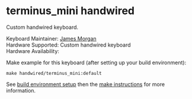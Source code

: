 # terminus_mini handwired

Custom handwired keyboard.

Keyboard Maintainer: [James Morgan](https://github.com/mogranjm)  
Hardware Supported: Custom handwired keyboard    
Hardware Availability: 

Make example for this keyboard (after setting up your build environment):

    make handwired/terminus_mini:default

See [build environment setup](https://docs.qmk.fm/#/getting_started_build_tools) then the [make instructions](https://docs.qmk.fm/#/getting_started_make_guide) for more information.
